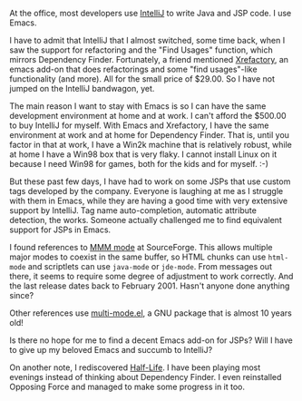 At the office, most developers use
[IntelliJ](http://www.intellij.com/) to write Java and JSP code.  I
use Emacs.

I have to admit that IntelliJ that I almost switched, some time back, when
I saw the support for refactoring and the "Find Usages" function, which mirrors
Dependency Finder.  Fortunately, a friend mentioned
[Xrefactory](http://www.xref-tech.com/), an emacs add-on that does
refactorings and some "find usages"-like functionality (and more).  All for the
small price of $29.00.  So I have not jumped on the IntelliJ bandwagon, yet.

The main reason I want to stay with Emacs is so I can have the same
development environment at home and at work.  I can't afford the $500.00 to buy
IntelliJ for myself.  With Emacs and Xrefactory, I have the same environment at
work and at home for Dependency Finder.  That is, until you factor in that at
work, I have a Win2k machine that is relatively robust, while at home I have a
Win98 box that is very flaky.  I cannot install Linux on it because I need
Win98 for games, both for the kids and for myself.  :-)

But these past few days, I have had to work on some JSPs that use custom
tags developed by the company.  Everyone is laughing at me as I struggle with
them in Emacs, while they are having a good time with very extensive support by
IntelliJ.  Tag name auto-completion, automatic attribute detection, the works.
Someone actually challenged me to find equivalent support for JSPs in Emacs.

I found references to
[MMM mode](http://mmm-mode.sourceforge.net/) at SourceForge.  This
allows multiple major modes to coexist in the same buffer, so HTML chunks can
use `html-mode` and scriptlets can use `java-mode` or
`jde-mode`.  From messages out there, it seems to require some
degree of adjustment to work correctly.  And the last release dates back to
February 2001.  Hasn't anyone done anything since?

Other references use
[multi-mode.el](ftp://archive.cis.ohio-state.edu/pub/emacs-lisp/old-archive/misc/),
a GNU package that is almost 10 years old!

Is there no hope for me to find a decent Emacs add-on for JSPs?  Will I
have to give up my beloved Emacs and succumb to IntelliJ?

On another note, I rediscovered
[Half-Life](http://www.gameoftheyear.com/).  I have been playing
most evenings instead of thinking about Dependency Finder.  I even reinstalled
Opposing Force and managed to make some progress in it too.
